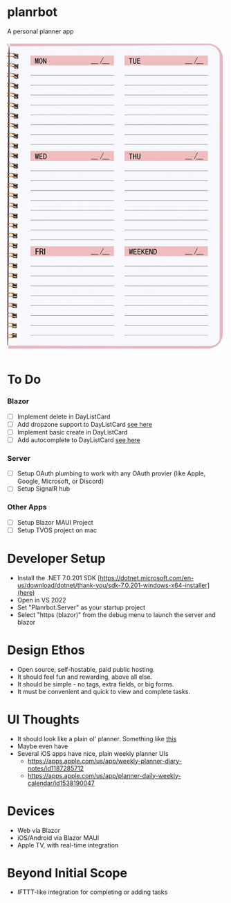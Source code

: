 # planrbot
A personal planner app

![Planner](planner.PNG)

# To Do
### Blazor
- [ ] Implement delete in DayListCard
- [ ] Add dropzone support to DayListCard [see here](https://mudblazor.com/components/dropzone#api)
- [ ] Implement basic create in DayListCard
- [ ] Add autocomplete to DayListCard [see here](https://mudblazor.com/components/autocomplete#api)
### Server
- [ ] Setup OAuth plumbing to work with any OAuth provier (like Apple, Google, Microsoft, or Discord)
- [ ] Setup SignalR hub
### Other Apps
- [ ] Setup Blazor MAUI Project
- [ ] Setup TVOS project on mac

# Developer Setup
- Install the .NET 7.0.201 SDK [https://dotnet.microsoft.com/en-us/download/dotnet/thank-you/sdk-7.0.201-windows-x64-installer](here)
- Open in VS 2022
- Set "Planrbot.Server" as your startup project
- Select "https (blazor)" from the debug menu to launch the server and blazor


# Design Ethos
- Open source, self-hostable, paid public hosting.
- It should feel fun and rewarding, above all else.
- It should be simple - no tags, extra fields, or big forms.
- It must be convenient and quick to view and complete tasks.

# UI Thoughts
- It should look like a plain ol' planner. Something like [this](https://m.media-amazon.com/images/I/81C3FUIA8nL.jpg)
- Maybe even have 
- Several iOS apps have nice, plain weekly planner UIs
  - https://apps.apple.com/us/app/weekly-planner-diary-notes/id1187285712
  - https://apps.apple.com/us/app/planner-daily-weekly-calendar/id1538190047

# Devices
- Web via Blazor
- iOS/Android via Blazor MAUI
- Apple TV, with real-time integration


# Beyond Initial Scope
- IFTTT-like integration for completing or adding tasks
